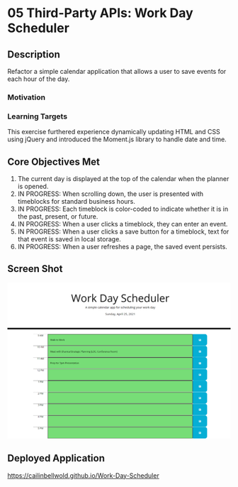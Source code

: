 # 05 Third-Party APIs: Work Day Scheduler

## Description

Refactor a simple calendar application that allows a user to save events for each hour of the day.

### Motivation

### Learning Targets
This exercise furthered experience dynamically updating HTML and CSS using jQuery and introduced the Moment.js library to handle date and time.

## Core Objectives Met

1. The current day is displayed at the top of the calendar when the planner is opened.
2. IN PROGRESS: When scrolling down, the user is presented with timeblocks for standard business hours.
3. IN PROGRESS: Each timeblock is color-coded to indicate whether it is in the past, present, or future.
4. IN PROGRESS: When a user clicks a timeblock, they can enter an event.
5. IN PROGRESS: When a user clicks a save button for a timeblock, text for that event is saved in local storage.
6. IN PROGRESS: When a user refreshes a page, the saved event persists. 

## Screen Shot

![My work day scheduler, including date, timeblocks, and save-buttons.](./images/Work-Day-Scheduler-Screenshot01.png)

## Deployed Application

https://cailinbellwold.github.io/Work-Day-Scheduler
#

